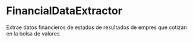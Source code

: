 # FinancialDataExtractor
Extrae datos financieros de estados de resultados de empres que cotizan en la bolsa de valores
